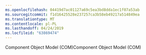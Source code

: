```yaml
---
ms.openlocfilehash: 04419d7ac01127a69c5ea3bd8dda1ec1f07a53ab
ms.sourcegitcommit: f1d16425528e237257ca3b58eb49217a514849ea
ms.translationtype: MT
ms.contentlocale: pl-PL
ms.lasthandoff: 04/24/2019
ms.locfileid: "63869474"
---
```

<span data-ttu-id="1cbc2-101">Component Object Model (COM)</span><span class="sxs-lookup"><span data-stu-id="1cbc2-101">Component Object Model (COM)</span></span>